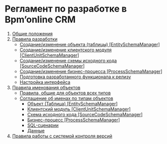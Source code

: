 # Регламент по разработке в Bpm’online CRM

1. [Общие положения](https://github.com/almaznv/Siblion.Docs/blob/master/Regulations/Common.md)
2. [Правила разработки](https://github.com/almaznv/Siblion.Docs/blob/master/Regulations/DevelopmentRules.md)
	* [Создание/изменение объекта (таблицы) [EntitySchemaManager]](https://github.com/almaznv/Siblion.Docs/blob/master/Regulations/DevelopmentRules.md#Созданиеизменение-объекта-таблицы-entityschemamanager)
	* [Создание/изменение клиентского модуля [ClientUnitSchemaManager]](https://github.com/almaznv/Siblion.Docs/blob/master/Regulations/DevelopmentRules.md#Созданиеизменение-клиентского-модуля-clientunitschemamanager)
	* [Создание/изменение схемы исходного кода [SourceCodeSchemaManager]](https://github.com/almaznv/Siblion.Docs/blob/master/Regulations/DevelopmentRules.md#Созданиеизменение-схемы-исходного-кода-sourcecodeschemamanager)
	* [Создание/изменение бизнес-процесса [ProcessSchemaManager]](https://github.com/almaznv/Siblion.Docs/blob/master/Regulations/DevelopmentRules.md#Созданиеизменение-бизнес-процесса-processschemamanager)
	* [Подготовка разработанного функционала к релизу](https://github.com/almaznv/Siblion.Docs/blob/master/Regulations/DevelopmentRules.md#Подготовка-разработанного-функционала-к-релизу)
	* [Настройка интерфейса](https://github.com/almaznv/Siblion.Docs/blob/master/Regulations/DevelopmentRules.md#Настройка-интерфейса)
3. [Правила именования объектов](https://github.com/almaznv/Siblion.Docs/blob/master/DevelopmentRules/Common.md)
	* [Правила, общие для объектов всех типов](https://github.com/almaznv/Siblion.Docs/blob/master/Regulations/Naming.md#Правила-общие-для-объектов-всех-типов)
	* [Соглашение об именах по типам объектов](https://github.com/almaznv/Siblion.Docs/blob/master/Regulations/Naming.md#Соглашение-об-именах-по-типам-объектов)
      * [Объект (Таблица) [EntitySchemaManager]](https://github.com/almaznv/Siblion.Docs/blob/master/Regulations/Naming.md#Объект-Таблица-entityschemamanager)
      * [Клиентский модуль [ClientUnitSchemaManager]](https://github.com/almaznv/Siblion.Docs/blob/master/Regulations/Naming.md#Клиентский-модуль-clientunitschemamanager)
      * [Схема исходного кода [SourceCodeSchemaManager]](https://github.com/almaznv/Siblion.Docs/blob/master/Regulations/Naming.md#Схема-исходного-кода-sourcecodeschemamanager)
      * [Бизнес-процесс [ProcessSchemaManager]](https://github.com/almaznv/Siblion.Docs/blob/master/Regulations/Naming.md#Бизнес-процесс-processschemamanager)
      * [SQL-сценарии](https://github.com/almaznv/Siblion.Docs/blob/master/Regulations/Naming.md#sql-сценарии)
      * [Данные](https://github.com/almaznv/Siblion.Docs/blob/master/Regulations/Naming.md#Данные)
4. [Правила работы с системой контроля версий](https://github.com/almaznv/blob/master/Siblion.Docs/Regulations/SVCRules.md)
